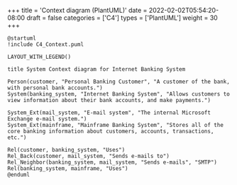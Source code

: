 +++
title = 'Context diagram (PlantUML)'
date = 2022-02-02T05:54:20-08:00
draft = false
categories = ['C4']
types =  ['PlantUML']
weight = 30
+++
```kroki {type=plantuml}
@startuml
!include C4_Context.puml

LAYOUT_WITH_LEGEND()

title System Context diagram for Internet Banking System

Person(customer, "Personal Banking Customer", "A customer of the bank, with personal bank accounts.")
System(banking_system, "Internet Banking System", "Allows customers to view information about their bank accounts, and make payments.")

System_Ext(mail_system, "E-mail system", "The internal Microsoft Exchange e-mail system.")
System_Ext(mainframe, "Mainframe Banking System", "Stores all of the core banking information about customers, accounts, transactions, etc.")

Rel(customer, banking_system, "Uses")
Rel_Back(customer, mail_system, "Sends e-mails to")
Rel_Neighbor(banking_system, mail_system, "Sends e-mails", "SMTP")
Rel(banking_system, mainframe, "Uses")
@enduml
```
